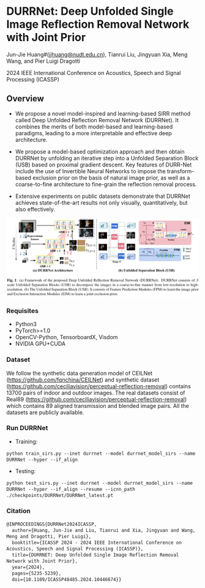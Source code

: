 # DURRNet: Deep Unfolded Single Image Reflection Removal Network with Joint Prior
Jun-Jie Huang#(jjhuang@nudt.edu.cn), Tianrui Liu, Jingyuan Xia, Meng Wang, and Pier Luigi Dragotti

2024 IEEE International Conference on Acoustics, Speech and Signal Processing (ICASSP)


## Overview

- We propose a novel model-inspired and learning-based SIRR method called Deep Unfolded Reflection Removal Network (DURRNet). It combines the merits of both model-based and learning-based paradigms, leading to a more interpretable and effective deep architecture.
    
- We propose a model-based optimization approach and then obtain DURRNet by unfolding an iterative step into a Unfolded Separation Block (USB) based on proximal gradient descent. Key features of DURR-Net include the use of Invertible Neural Networks to impose the transform-based exclusion prior on the basis of natural image prior, as well as a coarse-to-fine architecture to fine-grain the reflection removal process.
  
- Extensive experiments on public datasets demonstrate that DURRNet achieves state-of-the-art results not only visually, quantitatively, but also effectively.

![Image text](./overview.png)


### Requisites

- Python3
- PyTorch>=1.0
- OpenCV-Python, TensorboardX, Visdom
- NVIDIA GPU+CUDA

### Dataset

We follow the synthetic data generation model of CEILNet (https://github.com/fqnchina/CEILNet) and synthetic dataset (https://github.com/ceciliavision/perceptual-reflection-removal) contains 13700 pairs of indoor and outdoor images. The real datasets consist of Real89 (https://github.com/ceciliavision/perceptual-reflection-removal) which contains 89 aligned transmission and blended image pairs. All the datasets are publicly available.


### Run DURRNet
- Training:

```
python train_sirs.py --inet durrnet --model durrnet_model_sirs --name DURRNet --hyper --if_align
```

- Testing:

```
python test_sirs.py --inet durrnet --model durrnet_model_sirs --name DURRNet --hyper --if_align --resume --icnn_path ./checkpoints/DURRNet/DURRNet_latest.pt
```

### Citation
```
@INPROCEEDINGS{DURRNet2024ICASSP,
  author={Huang, Jun-Jie and Liu, Tianrui and Xia, Jingyuan and Wang, Meng and Dragotti, Pier Luigi},
  booktitle={ICASSP 2024 - 2024 IEEE International Conference on Acoustics, Speech and Signal Processing (ICASSP)}, 
  title={DURRNET: Deep Unfolded Single Image Reflection Removal Network with Joint Prior}, 
  year={2024},
  pages={5235-5239},
  doi={10.1109/ICASSP48485.2024.10446674}}


```
